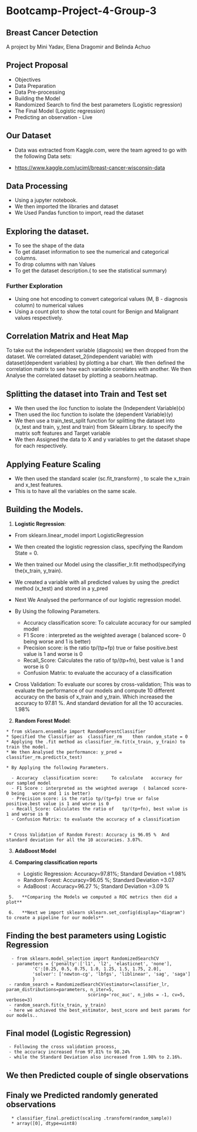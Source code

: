# Bootcamp-Project-4-Group-3
## Breast Cancer Detection

A project by Mini Yadav, Elena Dragomir and Belinda Achuo

## Project Proposal 
* Objectives
* Data Preparation
* Data Pre-processing
* Building the Model
* Randomized Search to find the best parameters (Logistic regression)
* The Final Model (Logistic regression)
* Predicting an observation - Live 

## Our Dataset

* Data was extracted from Kaggle.com, were the team agreed to go with the following Data sets:

* https://www.kaggle.com/uciml/breast-cancer-wisconsin-data 


## Data Processing

* Using a jupyter notebook.
* We then imported the libraries and dataset
* We Used Pandas function  to import, read the dataset
 
## Exploring the dataset.
* To see the shape of the data
* To get dataset information to see the numerical and categorical columns.
* To drop columns with nan Values
* To get the dataset description.( to see the  statistical summary)
### Further Exploration
* Using one  hot encoding to convert categorical values (M, B - diagnosis column) to numerical values
* Using a count plot to show the total count for Benign and Malignant values respectively.

## Correlation Matrix and Heat Map
To take out the  independent variable (diagnosis) we then dropped from the dataset.
We correlated dataset_2(independent variable) with dataset(dependent variables) by plotting a bar chart.
We then defined the correlation matrix  to see how each variable correlates with another.
We then Analyse the correlated dataset by plotting a seaborn.heatmap.


## Splitting the dataset into Train and Test set
 
* We then used the iloc function to isolate the (Independent Variable)(x)
* Then used the iloc function to isolate the (dependent Variable)(y)
* We then use a train_test_split function for splitting the dataset into (x_test and train, y_test and train) from Sklearn Library.
to specify the matrix soft features and Target variable
* We then  Assigned the data to X and y variables to get the dataset shape for each  respectively.

## Applying Feature Scaling

* We then used the standard scaler (sc.fit_transform) , to scale the x_train and x_test features. 
* This is to have all the variables on the same scale.

## Building the Models.

 1. **Logistic Regression**:

  * From sklearn.linear_model import LogisticRegression
  * We then created the logistic regression class, specifying the Random State = 0.
  * We then trained our Model using the classifier_lr.fit method(specifying the(x_train, y_train).
  * We created a variable with all predicted values by using the .predict method (x_test) and stored in a y_pred
  * Next We Analysed the performance of our  logistic regression model.

  * By Using the following Parameters.
   
    - Accuracy  classification score:     To calculate   accuracy for our sampled model       
    - F1 Score : interpreted as the weighted average  ( balanced score- 0 being   worse and 1 is better)
    - Precision score: is the ratio tp/(tp+fp) true or false positive.best value is 1 and worse is 0
    - Recall_Score: Calculates the ratio of   tp/(tp+fn), best value is 1 and worse is 0
    - Confusion Matrix: to evaluate the accuracy of a classification
     
   * Cross Validation: To evaluate our scores by cross-validation; This was to evaluate the performance of our models and compute 10 different accuracy  on the basis of               x_train and y_train. Which increased the accuracy to 97.81 %.  And standard deviation for all the 10 accuracies. 1.98%

  2. **Random Forest Model**:
      
    * from sklearn.ensemble import RandomForestClassifier
    * Specified the Classifier as  classifier_rm    then random_state = 0
    * Applying the .fit method as classifier_rm.fit(x_train, y_train) to train the model.
    * We then Analysed the performance: y_pred = classifier_rm.predict(x_test)

    * By Applying the following Parameters.

      - Accuracy  classification score:     To calculate   accuracy for our sampled model       
      - F1 Score : interpreted as the weighted average  ( balanced score- 0 being   worse and 1 is better)
      - Precision score: is the ratio tp/(tp+fp) true or false positive.best value is 1 and worse is 0
      - Recall_Score: Calculates the ratio of   tp/(tp+fn), best value is 1 and worse is 0
      - Confusion Matrix: to evaluate the accuracy of a classification
     
      
     * Cross Validation of Random Forest: Accuracy is 96.05 %  And standard deviation for all the 10 accuracies. 3.07%.
    
  3. **AdaBoost Model** 



  4.  **Comparing classification reports**
      
      - Logistic Regression: Accuracy=97.81%; Standard Deviation =1.98%
      - Random Forest: Accuracy=96.05 %; Standard Deviation =3.07
      - AdaBoost : Accuracy=96.27 %; Standard Deviation =3.09 %
      
     5.   **Comparing the Models we computed a ROC metrics then did a plot**

     6.   **Next we import sklearn sklearn.set_config(display="diagram") to create a pipeline for our models**

   ## Finding the best parameters using Logistic Regression
      - from sklearn.model_selection import RandomizedSearchCV
      - parameters = {'penalty':['l1', 'l2', 'elasticnet', 'none'],
              'C':[0.25, 0.5, 0.75, 1.0, 1.25, 1.5, 1.75, 2.0],
              'solver': ['newton-cg', 'lbfgs', 'liblinear', 'sag', 'saga']
              }
     - random_search = RandomizedSearchCV(estimator=classifier_lr, param_distributions=parameters, n_iter=5, 
                                   scoring='roc_auc', n_jobs = -1, cv=5, verbose=3)
     - random_search.fit(x_train, y_train)
     - here we achieved the best_estimator, best_score and best params for our models..
     
   ## Final model (Logistic Regression)
     - Following the cross validation process, 
     - the accuracy increased from 97.81% to 98.24% 
     - while the Standard Deviation also increased from 1.98% to 2.16%.
     
   ## We then Predicted couple of single observations
  
   ## Finaly we Predicted  randomly generated observations
      * classifier_final.predict(scaling .transform(random_sample))
      * array([0], dtype=uint8)

